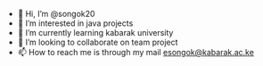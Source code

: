 - 👋 Hi, I’m @songok20
- 👀 I’m interested in java projects
- 🌱 I’m currently learning kabarak university
- 💞️ I’m looking to collaborate on team project
- 📫 How to reach me is through my mail esongok@kabarak.ac.ke

<!---
songok20/songok20 is a ✨ special ✨ repository because its `README.md` (this file) appears on your GitHub profile.
You can click the Preview link to take a look at your changes.
--->
